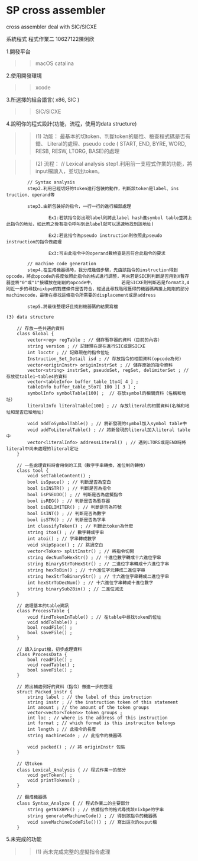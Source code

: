# SP cross assembler
 cross assembler deal with SIC/SICXE

系統程式 程式作業二 10627122陳俐欣

1.開發平台
>> macOS catalina

2.使用開發環境
>> xcode

3.所選擇的組合語言( x86, SIC )
>> SIC/SICXE

4.說明你的程式設計(功能，流程，使用的data structure)
>> (1) 功能：
			最基本的切token、判斷token的屬性、檢查程式碼是否有錯、
			Literal的處理、pseudo code ( START, END, BYRE, WORD, RESB, RESW, LTORG, BASE)的處理

>> (2) 流程：
			// Lexical analysis
			step1.利用前一支程式作業的功能，將input檔讀入，並切出token。

			// Syntax analysis
			step2.利用已經切好的token進行包裝的動作，判斷該token是label、ins		truction、operand等

			step3.由新包裝好的指令，一行一行的進行細部處理 

					Ex1:若該指令影出現label則將此label hash進symbol table並將上此指令的地址，如此若之後有指令呼叫到此label就可以迅速地找到該地址)

					Ex2:若此指令為pseudo instruction則依照此pseudo instruction的指令做處理

					Ex3:可由此指令中的operand數檢查是否符合此指令的要求

			// machine code generation
			step4.在生成機器碼時，我分成幾個步驟，先由該指令的instruction得到opcode，將此opcode的長度依照此指令的格式進行調整，再來若是SIC則判斷是否用到X暫存器並將"0"或"1"接續放在剛剛的opcode中，			若是SICXE則判斷若是format3,4則近一步的尋找nixbpe的對應條件是否符合，經過此尋找階段獲得的機器碼再接上剛剛的部分machinecode，最後在尋找這條指令所需要的displacement或是address

			step5.將最後整理好且找到機器碼的結果寫檔

	(3) data structure

		// 存放一些共通的資料
		class Global {
			vector<reg> regTable ; // 儲存暫存器的資料（目前的內容）
    		string version ; // 記錄現在是在進行SIC或是SICXE
   			int locctr ; // 記錄現在的指令位址
    		Instruction_Set_Detail isd ; // 存放指令的相關資料(opcode為何)   
    		vector<originInstr> originInstrSet ; // 儲存原始的指令資料
    		vector<string> instrSet, pseudoSet, regSet, delimiterSet ; // 存放從table1~table4的資料   
    		vector<tableInfo> buffer_table_1to4[ 4 ] ;
    		tableInfo buffer_table_5to7[ 100 ][ 3 ] ;    
    		symbolInfo symbolTable[100] ;  // 存放symbol的相關資料（名稱和地址）
    		literalInfo literalTable[100] ; // 存放literal的相關資料(名稱和地址和是否已給地址)

    		void addToSymbolTable() ; // 將新發現的symbol加入symbol table中
    		void addToLiteralTable() ; // 將新發現的literal加入literal table中
    		vector<literalInfo> addressLiteral() ; // 遇到LTORG或是END時將literal中尚未處理的literal定址
		}

		// 一些處理資料時會用倒的工具（數字字串轉換，進位制的轉換）
		class tool {
			void setTableContent() ;
			bool isSpace() ; // 判斷是否為空白
			bool isINSTR() ; // 判斷是否為指令
			bool isPSEUDO() ; // 判斷是否為虛擬指令
			bool isREG() ; // 判斷是否為暫存器
			bool isDELIMITER() ; // 判斷是否為符號
			bool isINT() ; // 判斷是否為數字
			bool isSTR() ; // 判斷是否為字串
			int classifyToken() ; // 判斷此token為什麽
			string itoa() ; // 數字轉成字串
			int atoi() ; // 字串轉成數字
			void skipSpace() ; // 跳過空白
			vector<Token> splitInstr() ; // 將指令切開
			string decNumToHexStr() ; // 十進位數字轉成十六進位字串
			string BinaryStrToHexStr() ; // 二進位字串轉成十六進位字串
			string hexToBin() ; // 十六進位字元轉成二進位字串
			string hexStrToBinaryStr() ; // 十六進位字串轉成二進位字串
			int hexStrToDecNum() ; // 十六進位字串轉成十進位數字
			string binarySub2Bin() ; // 二進位減法
		}

		// 處理基本的table資訊
		class ProcessTable {
			void findTokenInTable() ; // 在table中尋找token的位址
			void addToTable() ;
			bool readFile() ;
			bool saveFile() ;
		}

		// 讀入input檔，初步處理資料
		class ProcessData {
			bool readFile() ;
			void readTable() ;
			bool saveFile() ;
		}

		// 將出補處例好的資料（指令）做進一步的整理
		struct Packed_instr {
			string label ; // the label of this instruction
    		string instr ; // the instruction token of this statement
   			int amount ; // the amount of the token groups
    		vector<vector<Token>> token_groups ;
    		int loc ; // where is the address of this instruction
    		int format ; // which format is this instruciton belongs
    		int length ; // 此指令的長度
    		string machineCode ; // 此指令的機器碼

    		void packed() ; // 將 originInstr 包裝
		} 

		// 切token
		class Lexical_Analysis { // 程式作業一的部分
			void getToken() ;
			void printTokens() ;
		}

		// 翻成機器碼
		class Syntax_Analyze { // 程式作業二的主要部分
			string getNIXBPE() ; // 依據指令的格式尋找該nixbpe的字串
			string generateMachineCode() ; // 得到該指令的機器碼
			void saveMachineCodeFile()() ; // 寫出這次的ouput檔
		}

5.未完成的功能
>> 	(1) 尚未完成完整的虛擬指令處理
	

